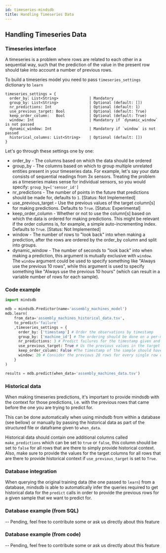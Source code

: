 ```yaml
---
id: timeseries-mindsdb
title: Handling Timeseries Data
---
```


## Handling Timeseries Data

### Timeseries interface

A timeseries is a problem where rows are related to each other in a sequential way, such that the prediction of the value in the present row should take into account a number of previous rows.

To build a timeseries model you need to pass `timeseries_settings` dictionary to `learn`

```
timeseries_settings = {
  order_by: List<String>              | Mandatory
  group_by: List<String>              | Optional (default: [])
  nr_predictions: Int                 | Optional (default: 1)
  use_previous_target: Bool           | Optional (default: True)
  keep_order_column:   Bool           | Optional (default: True)
  window: Int                         | Mandatory if `dynamic_window` is not passed
  dynamic_window: Int                 | Mandatory if `window` is not passed
  historical_columns: List<String>    | Optional (default: [])
}
```

Let's go through these settings one by one:

* order_by - The columns based on which the data should be ordered
* group_by - The columns based on which to group multiple unrelated entities present in your timeseries data. For example, let's say your data consists of sequential readings from 3x sensors. Treating the problem as a timeseries makes sense for individual sensors, so you would specify: `group_by=['sensor_id']`
* nr_predictions - The number of points in the future that predictions should be made for, defaults to `1`. [Status: Not Implemented]
* use_previous_target - Use the previous values of the target column[s] for making predictions. Defaults to `True`. [Status: Experimental]
* keep_order_column - Whether or not to use the column[s] based on which the data is ordered for making predictions. This might be relevant if the order columns is, for example, a simple auto-incrementing index. Defaults to `True`. [Status: Not Implemented]
* window - The number of rows to "look back" into when making a prediction, after the rows are ordered by the order_by column and split into groups.
* dynamic_window - The number of seconds to "look back" into when making a prediction, this argument is mutually exclusive with `window`. The `window` argument could be used to specify something like "Always use the previous 10 rows", while this argument is used to specify something like "Always use the previous 10 hours" (which can result in a variable number of rows for each sample).

### Code example

```python
import mindsdb

mdb = mindsdb.Predictor(name='assembly_machines_model')
mdb.learn(
    from_data='assembly_machines_historical_data.tsv',
    to_predict='failure'
    ,timeseries_settings = {
      order_by: ['timestamp'] # Order the observations by timestamp
      group_by: ['machine_id'] # The ordering should be done on a per-machine basis, rather than for every single row
      nr_predictions: 3 # Predict failures for the timestamp given and for 2 more timesteps in the future
      use_previous_target: True # Us the previous values in the target column (`failure`), since when the last failure happened could be a relevant data-point for our prediction.
      keep_order_column: False #The timestamp of the sample should have no relevance to the machine failing, it's just here to order the observations, so we won't be using it for making predictions, just for ordering.
      window: 20 # Consider the previous 20 rows for every single row our model is trying to predict o
    }
)

results = mdb.predict(when_data='assembly_machines_data.tsv')
```

### Historical data
When making timeseries predictions, it's important to provide mindsdb with the context for those predictions, i.e. with the previous rows that came before the one you are trying to predict for.

This can be done automatically when using mindsdb from within a database (see bellow) or manually by passing the historical data as part of the structured file or dataframe given to `when_data`.

Historical data should contain one additional columns called `make_predictions` which can be set to `true` or `false`, this column should be set to `false` for all rows that are there to simply provide historical context. Also, make sure to provide the values for the target columns for all rows that are there to provide historical context if `use_previous_target` is set to `True`.


### Database integration
When querying the original training data (the one passed to `learn`) from a database, mindsdb is able to automatically infer the queries required to get historical data for the `predict` calls in order to provide the previous rows for a given sample that we want to predict for.


### Database example (from SQL)
-- Pending, feel free to contribute some or ask us directly about this feature

### Database example (from code)
-- Pending, feel free to contribute some or ask us directly about this feature

